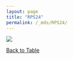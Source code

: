 ```yaml
---
layout: page
title: "RPS24"
permalink: /_mds/RPS24/
---
```


![](../../algns0/5HSAA092962_aln_report.png?raw=true)

[Back to Table](../../display)